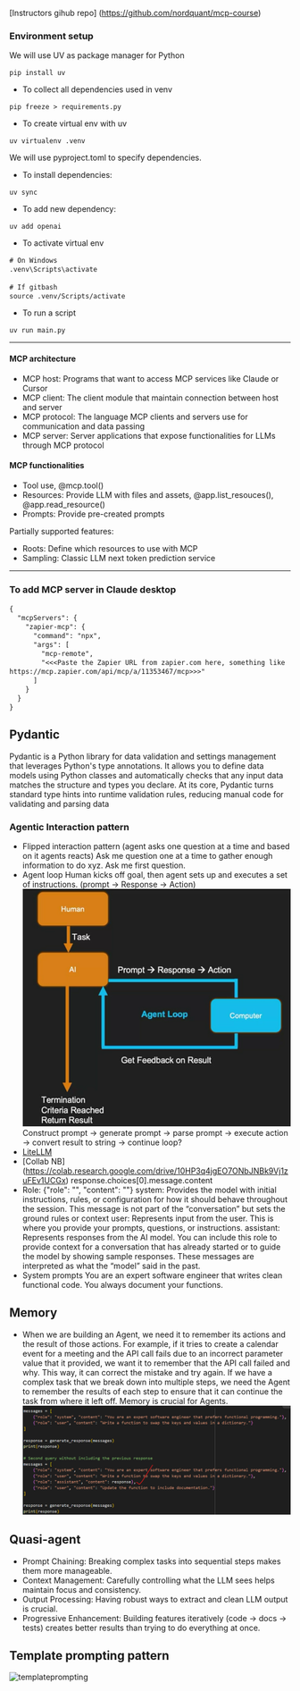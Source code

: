 [Instructors gihub repo] (https://github.com/nordquant/mcp-course)

### Environment setup

We will use UV as package manager for Python

```
pip install uv
```

- To collect all dependencies used in venv

```
pip freeze > requirements.py
```

- To create virtual env with uv

```
uv virtualenv .venv
```

We will use pyproject.toml to specify dependencies.

- To install dependencies:

```
uv sync
```

- To add new dependency:

```
uv add openai
```

- To activate virtual env

```
# On Windows
.venv\Scripts\activate

# If gitbash
source .venv/Scripts/activate
```

- To run a script

```
uv run main.py
```

---

#### MCP architecture

- MCP host: Programs that want to access MCP services like Claude or Cursor
- MCP client: The client module that maintain connection between host and server
- MCP protocol: The language MCP clients and servers use for communication and data passing
- MCP server: Server applications that expose functionalities for LLMs through MCP protocol

#### MCP functionalities

- Tool use, @mcp.tool()
- Resources: Provide LLM with files and assets, @app.list_resouces(), @app.read_resource()
- Prompts: Provide pre-created prompts

Partially supported features:

- Roots: Define which resources to use with MCP
- Sampling: Classic LLM next token prediction service

---

### To add MCP server in Claude desktop

```
{
  "mcpServers": {
    "zapier-mcp": {
      "command": "npx",
      "args": [
        "mcp-remote",
        "<<<Paste the Zapier URL from zapier.com here, something like https://mcp.zapier.com/api/mcp/a/11353467/mcp>>>"
      ]
    }
  }
}
```

## Pydantic

Pydantic is a Python library for data validation and settings management that leverages Python's type annotations. It allows you to define data models using Python classes and automatically checks that any input data matches the structure and types you declare. At its core, Pydantic turns standard type hints into runtime validation rules, reducing manual code for validating and parsing data

### Agentic Interaction pattern

- Flipped interaction pattern (agent asks one question at a time and based on it agents reacts)
  Ask me question one at a time to gather enough information to do xyz. Ask me first question.
- Agent loop
  Human kicks off goal, then agent sets up and executes a set of instructions.
  (prompt -> Response -> Action)
  ![agentloop](images/agentloop.png)
  Construct prompt -> generate prompt -> parse prompt -> execute action
  -> convert result to string -> continue loop?
- [LiteLLM](https://github.com/BerriAI/litellm)
- [Collab NB] (https://colab.research.google.com/drive/10HP3q4jgEO7ONbJNBk9Vj1zuFEv1UCGx)
  response.choices[0].message.content
- Role:
  {"role": "", "content": ""}
  system: Provides the model with initial instructions, rules, or configuration for how it should behave throughout the session. This message is not part of the “conversation” but sets the ground rules or context
  user: Represents input from the user. This is where you provide your prompts, questions, or instructions.
  assistant: Represents responses from the AI model. You can include this role to provide context for a conversation that has already started or to guide the model by showing sample responses. These messages are interpreted as what the “model” said in the past.
- System prompts
  You are an expert software engineer that writes clean functional code. You always document your functions.

## Memory

- When we are building an Agent, we need it to remember its actions and the result of those actions. For example, if it tries to create a calendar event for a meeting and the API call fails due to an incorrect parameter value that it provided, we want it to remember that the API call failed and why. This way, it can correct the mistake and try again. If we have a complex task that we break down into multiple steps, we need the Agent to remember the results of each step to ensure that it can continue the task from where it left off. Memory is crucial for Agents.
  ![imagememory](images/imagememory.png)

## Quasi-agent

- Prompt Chaining: Breaking complex tasks into sequential steps makes them more manageable.
- Context Management: Carefully controlling what the LLM sees helps maintain focus and consistency.
- Output Processing: Having robust ways to extract and clean LLM output is crucial.
- Progressive Enhancement: Building features iteratively (code → docs → tests) creates better results than trying to do everything at once.

## Template prompting pattern

![templateprompting](templateprompting.png)
